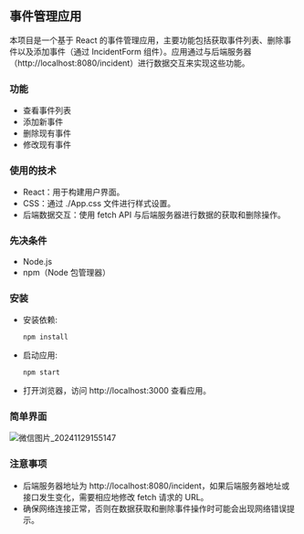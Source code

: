 ## 事件管理应用

本项目是一个基于 React 的事件管理应用，主要功能包括获取事件列表、删除事件以及添加事件（通过 IncidentForm 组件）。应用通过与后端服务器（http://localhost:8080/incident）进行数据交互来实现这些功能。

### 功能

- 查看事件列表
- 添加新事件
- 删除现有事件
- 修改现有事件

### 使用的技术

- React：用于构建用户界面。
- CSS：通过 ./App.css 文件进行样式设置。
- 后端数据交互：使用 fetch API 与后端服务器进行数据的获取和删除操作。

### 先决条件

- Node.js
- npm（Node 包管理器）

### 安装
- 安装依赖:  
  ```
  npm install
  ```
- 启动应用:  
  ```
  npm start
  ```
- 打开浏览器，访问 http://localhost:3000 查看应用。
### 简单界面
![微信图片_20241129155147](https://github.com/user-attachments/assets/6c7ce03b-61dc-4f8c-b344-905ff0cde2ff)

### 注意事项

- 后端服务器地址为 http://localhost:8080/incident，如果后端服务器地址或接口发生变化，需要相应地修改 fetch 请求的 URL。
- 确保网络连接正常，否则在数据获取和删除事件操作时可能会出现网络错误提示。
